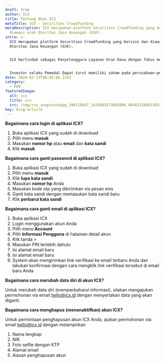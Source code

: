 ```yaml
---
draft: true
author: ICX
title: Tentang Akun ICX
metaTitle: ICX - Securities Crowdfunding
metaDescription: ICX merupakan platform Securities Crowdfunding yang berizin dan
  diawasi oleh Otoritas Jasa Keuangan (OJK).
intro: >-
  ICX merupakan platform Securities Crowdfunding yang berizin dan diawasi oleh
  Otoritas Jasa Keuangan (OJK).


  ICX bertindak sebagai Penyelenggara Layanan Urun Dana dengan fokus membuka akses bagi investor untuk berpartisipasi dalam investasi pada perusahaan privat, serta memberikan peluang bagi pelaku usaha untuk mengembangkan bisnis mereka.


  Investor selaku Pemodal Dapat turut memiliki saham pada perusahaan-perusahaan holding yang listing di platform Indonesia Crowdfunding Indonesia.
date: 2024-03-13T08:03:06.135Z
category:
  - FAQ
featuredImage:
  alt: icx
  title: icx
  src: /img/rsz_snapinstaapp_346119647_1435083573982006_484823168912654359_n_1080-1-.jpg
key: blog-article
---
```

**Bagaimana cara login di aplikasi ICX?**

1. Buka aplikasi ICX yang sudah di download
2. Pilih menu **masuk**
3. Masukan **nomor hp** atau **email** dan **kata sandi**
4. Klik **masuk**

**Bagaimana cara ganti password di aplikasi ICX?**

1. Buka aplikasi ICX yang sudah di download
2. Pilih menu **masuk**
3. Klik **lupa kata sandi**
4. Masukan **nomor hp** Anda
5. Masukan kode otp yang dikirimkan via pesan sms
6. Ganti kata sandi dengan memasukan kata sandi baru
7. Klik **perbarui kata sandi**

**Bagaimana cara ganti email di aplikasi ICX?**

1. Buka aplikasi ICX
2. Login menggunakan akun Anda
3. Pilih menu **Account**
4. Pilih **Informasi Pengguna** di halaman detail akun
5. Klik tanda >
6. Masukan PIN terlebih dahulu
7. Isi alamat email baru
8. Isi alamat email baru
9. System akan mengirimkan link verifikasi ke email terbaru Anda dan lakukan konfirmasi dengan cara mengklik link verifikasi tersebut di email baru Anda

**Bagaimana cara merubah data diri di akun ICX?**

Untuk merubah data diri (memperbaharui informasi), silakan mengajukan permohonan via email [hello@icx.id](mailto:hello@landx.id) dengan menyertakan data yang akan diganti.

**Bagaimana cara menghapus (menonaktifkan) akun ICX?**

Untuk permintaan penghapusan akun ICX Anda, ajukan permohonan via email [hello@icx.id](mailto:hello@landx.id) dengan melampirkan

1. Nama lengkap
2. NIK
3. Foto selfie dengan KTP
4. Alamat email 
5. Alasan penghapusan akun